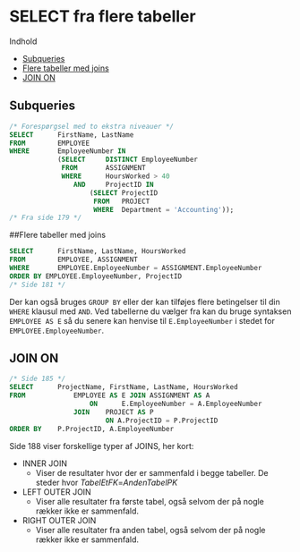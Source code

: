 # SELECT fra flere tabeller
Indhold
- [Subqueries](#subqueries)
- [Flere tabeller med joins](#flere-tabeller-med-joins)
- [JOIN ON](#join-on)

## Subqueries
```SQL
/* Forespørgsel med to ekstra niveauer */
SELECT		FirstName, LastName
FROM		EMPLOYEE
WHERE		EmployeeNumber IN
			(SELECT		DISTINCT EmployeeNumber
             FROM		ASSIGNMENT
             WHERE		HoursWorked > 40
             	AND		ProjectID IN
                	(SELECT ProjectID
                     FROM	PROJECT
                     WHERE	Department = 'Accounting'));
/* Fra side 179 */
```
##Flere tabeller med joins
```SQL
SELECT		FirstName, LastName, HoursWorked
FROM		EMPLOYEE, ASSIGNMENT
WHERE		EMPLOYEE.EmployeeNumber = ASSIGNMENT.EmployeeNumber
ORDER BY EMPLOYEE.EmployeeNumber, ProjectID
/* Side 181 */
```
Der kan også bruges ```GROUP BY``` eller der kan tilføjes flere betingelser til din ```WHERE``` klausul med ```AND```.
Ved tabellerne du vælger fra kan du bruge syntaksen ``` EMPLOYEE AS E ``` så du senere kan henvise til ```E.EmployeeNumber``` i stedet for ```EMPLOYEE.EmployeeNumber```.

## JOIN ON
```SQL
/* Side 185 */
SELECT		ProjectName, FirstName, LastName, HoursWorked
FROM			EMPLOYEE AS E JOIN ASSIGNMENT AS A
					ON		E.EmployeeNumber = A.EmployeeNumber
          		JOIN 	PROJECT AS P
              			ON A.ProjectID = P.ProjectID
ORDER BY	P.ProjectID, A.EmployeeNumber
```
Side 188 viser forskellige typer af JOINS, her kort:
- INNER JOIN
	-	Viser de resultater hvor der er sammenfald i begge tabeller. De steder hvor *TabelEtFK*=*AndenTabelPK*
- LEFT OUTER JOIN
	- Viser alle resultater fra første tabel, også selvom der på nogle rækker ikke er sammenfald.
- RIGHT OUTER JOIN
	- Viser alle resultater fra anden tabel, også selvom der på nogle rækker ikke er sammenfald.
